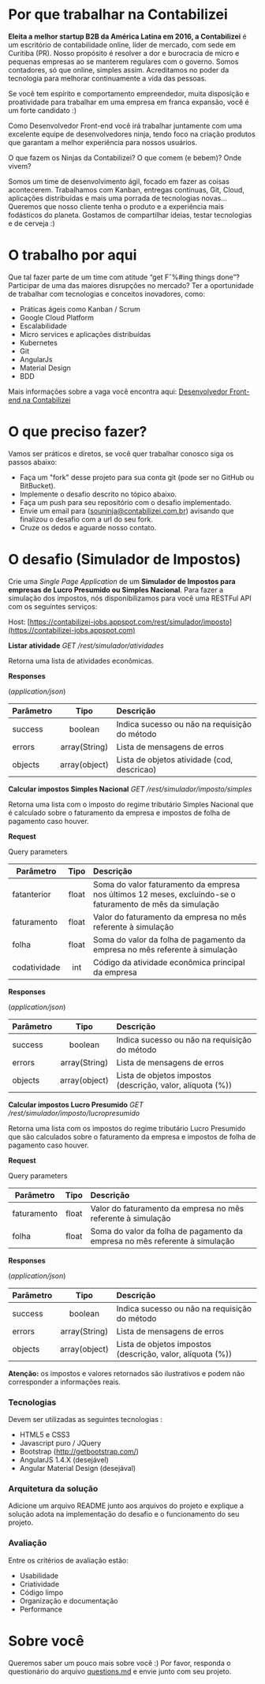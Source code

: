 # Por que trabalhar na Contabilizei

**Eleita a melhor startup B2B da América Latina em 2016, a Contabilizei** é um escritório de contabilidade online, líder de mercado, com sede em Curitiba (PR). Nosso propósito é resolver a dor e burocracia de micro e pequenas empresas ao se manterem regulares com o governo. Somos contadores, só que online, simples assim. Acreditamos no poder da tecnologia para melhorar continuamente a vida das pessoas. 


Se você tem espírito e comportamento empreendedor, muita disposição e proatividade para trabalhar em uma empresa em franca expansão, você é um forte candidato :)

Como Desenvolvedor Front-end você irá trabalhar juntamente com uma excelente equipe de desenvolvedores ninja, tendo foco na criação produtos que garantam a melhor experiência para nossos usuários.

O que fazem os Ninjas da Contabilizei? O que comem (e bebem)? Onde vivem?

Somos um time de desenvolvimento ágil, focado em fazer as coisas acontecerem. Trabalhamos com Kanban, entregas contínuas, Git, Cloud, aplicações distribuídas e mais uma porrada de tecnologias novas... Queremos que nosso cliente tenha o produto e a experiência mais fodásticos do planeta. Gostamos de compartilhar ideias, testar tecnologias e de cerveja :)

# O trabalho por aqui

Que tal fazer parte de um time com atitude “get Fˆ%#ing things done”? Participar de uma das maiores disrupções no mercado? Ter a oportunidade de trabalhar com tecnologias e conceitos inovadores, como:
* Práticas ágeis como Kanban / Scrum
* Google Cloud Platform
* Escalabilidade
* Micro services e aplicações distribuídas
* Kubernetes
* Git
* AngularJs
* Material Design
* BDD

Mais informações sobre a vaga você encontra aqui: [Desenvolvedor Front-end na Contabilizei](https://jobs.lever.co/contabilizei/9dee5e3a-34bd-4b8e-9fc6-0b38db170788)

# O que preciso fazer?

Vamos ser práticos e diretos, se você quer trabalhar conosco siga os passos abaixo:

* Faça um "fork" desse projeto para sua conta git (pode ser no GitHub ou BitBucket).
* Implemente o desafio descrito no tópico abaixo.
* Faça um push para seu repositório com o desafio implementado.
* Envie um email para (souninja@contabilizei.com.br) avisando que finalizou o desafio com a url do seu fork.
* Cruze os dedos e aguarde nosso contato.

# O desafio (Simulador de Impostos)

Crie uma *Single Page Application* de um **Simulador de Impostos para empresas de Lucro Presumido ou Simples Nacional**.
Para fazer a simulação dos impostos, nós disponibilizamos para você uma RESTFul API com os seguintes serviços:

Host: [https://contabilizei-jobs.appspot.com/rest/simulador/imposto](https://contabilizei-jobs.appspot.com)

**Listar atividade**  *GET /rest/simulador/atividades*

Retorna uma lista de atividades econômicas.

**Responses**

(*application/json*)

| Parâmetro     | Tipo          | Descrição                                                                                        |
| ------------- |:-------------:| :------------------------------------------------------------------------------------------------|
| success       | boolean       | Indica sucesso ou não na requisição do método|
| errors        | array(String) | Lista de mensagens de erros                  |
| objects       | array(object) | Lista de objetos atividade (cod, descricao)  |


**Calcular impostos Simples Nacional**  *GET /rest/simulador/imposto/simples*

Retorna uma lista com o imposto do regime tributário Simples Nacional que é calculado sobre o faturamento da empresa e impostos de folha de pagamento caso houver.

**Request**

Query parameters

| Parâmetro     | Tipo          | Descrição                                                                                        |
| ------------- |:-------------:| :------------------------------------------------------------------------------------------------|
| fatanterior   | float         | Soma do valor faturamento da empresa nos últimos 12 meses, excluindo-se o faturamento de mês da simulação|
|faturamento    |float          |Valor do faturamento da empresa no mês referente à simulação                                      |
|folha          |float          |Soma do valor da folha de pagamento da empresa no mês referente à simulação                       |
|codatividade   |int            |Código da atividade econômica principal da empresa                                                |

**Responses**

(*application/json*)

| Parâmetro     | Tipo          | Descrição                                                                                        |
| ------------- |:-------------:| :------------------------------------------------------------------------------------------------|
| success       | boolean       | Indica sucesso ou não na requisição do método|
| errors        | array(String) | Lista de mensagens de erros|
| objects       | array(object) | Lista de objetos impostos (descrição, valor, alíquota (%))|

**Calcular impostos Lucro Presumido**  *GET /rest/simulador/imposto/lucropresumido*

Retorna uma lista com os impostos do regime tributário Lucro Presumido que são calculados sobre o faturamento da empresa e impostos de folha de pagamento caso houver.

**Request**

Query parameters

| Parâmetro     | Tipo          | Descrição                                                                                        |
| ------------- |:-------------:| :------------------------------------------------------------------------------------------------|
|faturamento    |float          |Valor do faturamento da empresa no mês referente à simulação                                      |
|folha          |float          |Soma do valor da folha de pagamento da empresa no mês referente à simulação                       |

**Responses**

(*application/json*)

| Parâmetro     | Tipo          | Descrição                                                                                        |
| ------------- |:-------------:| :------------------------------------------------------------------------------------------------|
| success       | boolean       | Indica sucesso ou não na requisição do método|
| errors        | array(String) | Lista de mensagens de erros|
| objects       | array(object) | Lista de objetos impostos (descrição, valor, alíquota (%))|

**Atenção:** os impostos e valores retornados são ilustrativos e podem não corresponder a informações reais.

### Tecnologias

Devem ser utilizadas as seguintes tecnologias :

* HTML5 e CSS3 
* Javascript puro / JQuery
* Bootstrap (http://getbootstrap.com/)
* AngularJS 1.4.X (desejável)
* Angular Material Design (desejával)

### Arquitetura da solução

Adicione um arquivo README junto aos arquivos do projeto e explique a solução adota na implementação do desafio e o funcionamento do seu projeto.

### Avaliação

Entre os critérios de avaliação estão:

* Usabilidade
* Criatividade
* Código limpo
* Organização e documentação
* Performance

# Sobre você

Queremos saber um pouco mais sobre você :) Por favor, responda o questionário do arquivo [questions.md](questions.md) e envie junto com seu projeto.

